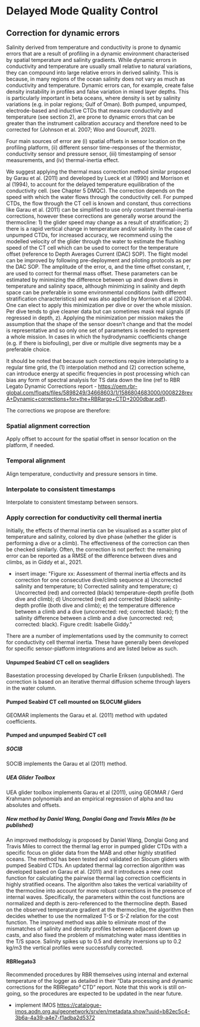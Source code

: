 # Delayed Mode Quality Control

## Correction for dynamic errors
Salinity derived from temperature and conductivity is prone to dynamic errors that are a result of profiling in a dynamic environment characterised by spatial temperature and salinity gradients. 
While dynamic errors in conductivity and temperature are usually small relative to natural variations, they can compound into large relative errors in derived salinity. 
This is because, in many regions of the ocean salinity does not vary as much as conductivity and temperature. 
Dynamic errors can, for example, create false density instability in profiles and false variation in mixed layer depths. 
This is particularly important in beta oceans, where density is set by salinity variations (e.g. in polar regions; Gulf of Oman).
Both pumped, unpumped, electrode-based and inductive CTDs that measure conductivity and temperature (see section 2), are prone to dynamic errors that can be greater than the instrument calibration accuracy and therefore need to be corrected for (Johnson et al. 2007; Woo and Gourcuff, 2021).

Four main sources of error are (i) spatial offsets in sensor location on the profiling platform, (ii) different sensor time-responses of the thermistor, conductivity sensor and pressure sensor, (iii) timestamping of sensor measurements, and (iv) thermal-inertia effect. 

We suggest applying the thermal mass correction method similar proposed by Garau et al. (2011) and developed by Lueck et al (1990) and Morrison et al (1994), to account for the delayed temperature equilibration of the conductivity cell. (see Chapter 5 DMQC). 
The correction depends on the speed with which the water flows through the conductivity cell. 
For pumped CTDs, the flow through the CT cell is known and constant, thus corrections like Garau et al. (2011) can be simplified to use only constant thermal-inertia corrections, however these corrections are generally worse around the thermocline: 1) the glider speed may change as a result of stratification; 2) there is a rapid vertical change in temperature and/or salinity. 
In the case of unpumped CTDs, for increased accuracy, we recommend using the modelled velocity of the glider through the water to estimate the flushing speed of the CT cell which can be used to correct for the temperature offset (reference to Depth Averages Current (DAC) SOP). 
The flight model can be improved by following pre-deployment and piloting protocols as per the DAC SOP. 
The amplitude of the error,  ɑ,  and the time offset constant, 𝜏, are used to correct for thermal mass offset. 
These parameters can be estimated by minimizing the difference between up and down dives in temperature and salinity space, although minimizing in salinity and depth space can be preferable in some environmental conditions (with different stratification characteristics) and was also applied by Morrison et al (2004). 
One can elect to apply this minimization per dive or over the whole mission. 
Per dive tends to give cleaner data but can sometimes mask real signals (if regressed in depth, z). 
Applying the minimization per mission makes the assumption that the shape of the sensor doesn’t change and that the model is representative and so only one set of parameters is needed to represent a whole mission. 
In cases in which the hydrodynamic coefficients change (e.g. if there is biofouling), per dive or multiple dive segments may be a preferable choice. 

It should be noted that because such corrections require interpolating to a regular time grid, the (1) interpolation method and (2) correction scheme, can introduce energy at specific frequencies in post processing which can bias any form of spectral analysis for TS data down the line (ref to RBR Legato Dynamic Corrections report - https://oem.rbr-global.com/floats/files/5898249/34668603/1/1586804683000/0008228revA+Dynamic+corrections+for+the+RBRargo+CTD+2000dbar.pdf).  

The corrections we propose are therefore:

### Spatial alignment correction
Apply offset to account for the spatial offset in sensor location on the platform, if needed.

### Temporal alignment
Align temperature, conductivity and pressure sensors in time.

### Interpolate to consistent timestamps
Interpolate to consistent timestamp between sensors.

### Apply correction for conductivity cell thermal inertia
Initially, the effects of thermal inertia can be visualised as a scatter plot of temperature and salinity, colored by dive phase (whether the glider is performing a dive or a climb). 
The effectiveness of the correction can then be checked similarly. 
Often, the correction is not perfect: the remaining error can be reported as a RMSE of the difference between dives and climbs, as in Giddy et al., 2021. 

- insert image: "Figure xx: Assessment of thermal inertia effects and its correction for one consecutive dive/climb sequence a) Uncorrected salinity and temperature; b) Corrected salinity and temperature; c) Uncorrected (red) and corrected (black) temperature-depth profile (both dive and climb); d) Uncorrected (red) and corrected (black) salinity-depth profile (both dive and climb); e) the temperature difference between a climb and a dive (uncorrected: red; corrected: black); f) the salinity difference between a climb and a dive (uncorrected: red; corrected: black). Figure credit: Isabelle Giddy."

There are a number of implementations used by the community to correct for conductivity cell thermal inertia. These have generally been developed for specific sensor-platform integrations and are listed below as such. 

#### Unpumped Seabird CT cell on seagliders
Basestation processing developed by Charlie Eriksen (unpublished). 
The correction is based on an iterative thermal diffusion scheme through layers in the water column. 

#### Pumped Seabird CT cell mounted on SLOCUM gliders 
GEOMAR implements the Garau et al. (2011) method with updated coefficients. 

#### Pumped and unpumped Seabird CT cell

##### SOCIB
SOCIB implements the Garau et al (2011) method. 

##### UEA Glider Toolbox
UEA glider toolbox implements Garau et al (2011), using GEOMAR / Gerd Krahmann polynomials and an empirical regression of alpha and tau absolutes and offsets.

##### New method by Daniel Wang, Donglai Gong and Travis Miles (to be published)
An improved methodology is proposed by Daniel Wang, Donglai Gong and Travis Miles to correct the thermal lag error in pumped glider CTDs with a specific focus on glider data from the MAB and other highly stratified oceans. 
The method has been tested and validated on Slocum gliders with pumped Seabird CTDs. 
An updated thermal lag correction algorithm was developed based on Garau et al. (2011) and it introduces a new cost function for calculating the pairwise thermal lag correction coefficients in highly stratified oceans. 
The algorithm also takes the vertical variability of the thermocline into account for more robust corrections in the presence of internal waves. 
Specifically, the parameters within the cost functions are normalized and depth is zero-referenced to the thermocline depth. 
Based on the observed temperature gradient at the thermocline, the algorithm then decides whether to use the normalized T-S or S-Z relation for the cost function. 
The improved method was able to eliminate most of the mismatches of salinity and density profiles between adjacent down up casts, and also fixed the problem of mismatching water mass identities in the T/S space.
Salinity spikes up to 0.5 and density inversions up to 0.2 kg/m3 the vertical profiles were successfully corrected.

#### RBRlegato3
Recommended procedures by RBR themselves using internal and external temperature of the logger as detailed in their “Data processing and dynamic corrections for the RBRlegato³ CTD” report. 
Note that this work is still on-going, so the procedures are expected to be updated in the near future.

- implement IMOS https://catalogue-imos.aodn.org.au/geonetwork/srv/en/metadata.show?uuid=b82ec5c4-3b6a-4a39-a4e7-f1adba2d5372

